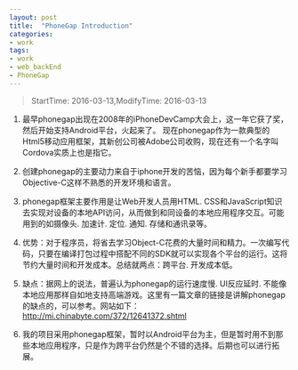 ```yaml
---
layout: post
title:  "PhoneGap Introduction"
categories:
- work
tags:
- work
- web_backEnd  
- PhoneGap
---
```


> StartTime: 2016-03-13,ModifyTime: 2016-03-13

1. 最早phonegap出现在2008年的iPhoneDevCamp大会上，这一年它获了奖，然后开始支持Android平台，火起来了。
    现在phonegap作为一款典型的Html5移动应用框架，其新创公司被Adobe公司收购，现在还有一个名字叫Cordova实质上也是指它。

<!---more--->

2. 创建phonegap的主要动力来自于iphone开发的苦恼，因为每个新手都要学习Objective-C这样不熟悉的开发环境和语言。

3. phonegap框架主要作用是让Web开发人员用HTML. CSS和JavaScript知识去实现对设备的本地API访问，从而做到和同设备的本地应用程序交互。可能用到的如摄像头. 加速计. 定位. 通知. 存储和通讯录等。

4. 优势：对于程序员，将省去学习Object-C花费的大量时间和精力。一次编写代码，只要在编译打包过程中搭配不同的SDK就可以实现各个平台的运行。这将节约大量时间和开发成本。总结就两点：跨平台. 开发成本低。

5. 缺点：据网上的说法，普遍认为phonegap的运行速度慢. UI反应延时. 不能像本地应用那样自如地支持高端游戏。这里有一篇文章的链接是讲解phonegap的缺点的，可以参考。网站如下：http://mi.chinabyte.com/372/12641372.shtml

6. 我的项目采用phonegap框架，暂时以Android平台为主，但是暂时用不到那些本地应用程序，只是作为跨平台仍然是个不错的选择。后期也可以进行拓展。
